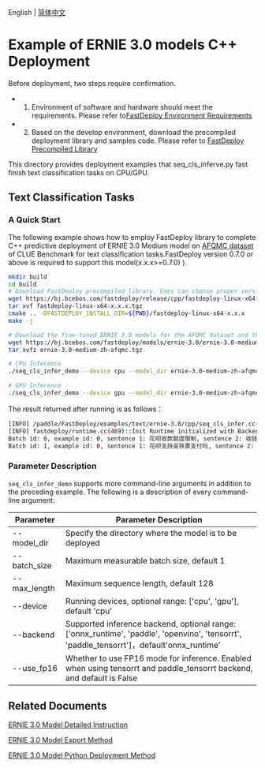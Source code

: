 English | [简体中文](README_CN.md)
# Example of ERNIE 3.0 models C++ Deployment

Before deployment, two steps require confirmation.

- 1. Environment of software and hardware should meet the requirements. Please refer to[FastDeploy Environment Requirements](../../../../docs/cn/build_and_install/download_prebuilt_libraries.md)
- 2. Based on the develop environment, download the precompiled deployment library and samples code. Please refer to [FastDeploy Precompiled Library](../../../../docs/cn/build_and_install/download_prebuilt_libraries.md)

This directory provides deployment examples that seq_cls_inferve.py fast finish text classification tasks on CPU/GPU.


##  Text Classification Tasks

### A Quick Start

The following example shows how to employ FastDeploy library to complete C++ predictive deployment of ERNIE 3.0 Medium model on [AFQMC dataset](https://bj.bcebos.com/paddlenlp/datasets/afqmc_public.zip) of CLUE Benchmark for text classification tasks.FastDeploy version 0.7.0 or above is required to support this model(x.x.x>=0.7.0) )


```bash
mkdir build
cd build
# Download FastDeploy precompiled library. Uses can choose proper version in the `FastDeploy Precompiled Library`mentioned above.
wget https://bj.bcebos.com/fastdeploy/release/cpp/fastdeploy-linux-x64-x.x.x.tgz
tar xvf fastdeploy-linux-x64-x.x.x.tgz
cmake .. -DFASTDEPLOY_INSTALL_DIR=${PWD}/fastdeploy-linux-x64-x.x.x
make -j

# Download the fine-tuned ERNIE 3.0 models for the AFQMC dataset and the word lists.
wget https://bj.bcebos.com/fastdeploy/models/ernie-3.0/ernie-3.0-medium-zh-afqmc.tgz
tar xvfz ernie-3.0-medium-zh-afqmc.tgz

# CPU Inference
./seq_cls_infer_demo --device cpu --model_dir ernie-3.0-medium-zh-afqmc

# GPU Inference
./seq_cls_infer_demo --device gpu --model_dir ernie-3.0-medium-zh-afqmc

```
The result returned after running is as follows：
```bash
[INFO] /paddle/FastDeploy/examples/text/ernie-3.0/cpp/seq_cls_infer.cc(93)::CreateRuntimeOption	model_path = ernie-3.0-medium-zh-afqmc/infer.pdmodel, param_path = ernie-3.0-medium-zh-afqmc/infer.pdiparams
[INFO] fastdeploy/runtime.cc(469)::Init	Runtime initialized with Backend::ORT in Device::CPU.
Batch id: 0, example id: 0, sentence 1: 花呗收款额度限制, sentence 2: 收钱码，对花呗支付的金额有限制吗, label: 1, confidence:  0.581852
Batch id: 1, example id: 0, sentence 1: 花呗支持高铁票支付吗, sentence 2: 为什么友付宝不支持花呗付款, label: 0, confidence:  0.997921
```



### Parameter Description

`seq_cls_infer_demo` supports more command-line arguments in addition to the preceding example. The following is a description of every command-line argument:

| Parameter | Parameter Description |
|----------|--------------|
|--model_dir | Specify the directory where the model is to be deployed |
|--batch_size |Maximum measurable batch size, default 1|
|--max_length |Maximum sequence length, default 128|
|--device | Running devices, optional range: ['cpu', 'gpu'], default 'cpu' |
|--backend | Supported inference backend, optional range: ['onnx_runtime', 'paddle', 'openvino', 'tensorrt', 'paddle_tensorrt']，default'onnx_runtime' |
|--use_fp16 | Whether to use FP16 mode for inference. Enabled when using tensorrt and paddle_tensorrt backend, and default is False |

## Related Documents

[ERNIE 3.0 Model Detailed Instruction](https://github.com/PaddlePaddle/PaddleNLP/tree/release/2.4/model_zoo/ernie-3.0)

[ERNIE 3.0 Model Export Method](https://github.com/PaddlePaddle/PaddleNLP/tree/release/2.4/model_zoo/ernie-3.0)

[ERNIE 3.0 Model Python Deployment Method](../python/README.md)
